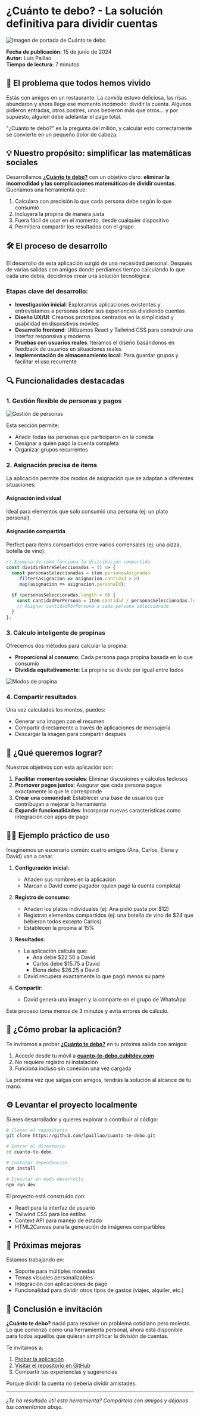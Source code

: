 # ¿Cuánto te debo? - La solución definitiva para dividir cuentas

![Imagen de portada de Cuánto te debo](https://raw.githubusercontent.com/lpaillao/cuanto-te-debo/main/public/blog-header.png)

**Fecha de publicación:** 15 de junio de 2024  
**Autor:** Luis Paillao  
**Tiempo de lectura:** 7 minutos

## 🌟 El problema que todos hemos vivido

Estás con amigos en un restaurante. La comida estuvo deliciosa, las risas abundaron y ahora llega ese momento incómodo: dividir la cuenta. Algunos pidieron entradas, otros postres, unos bebieron más que otros... y por supuesto, alguien debe adelantar el pago total.

"¿Cuánto te debo?" es la pregunta del millón, y calcular esto correctamente se convierte en un pequeño dolor de cabeza.

## 💡 Nuestro propósito: simplificar las matemáticas sociales

Desarrollamos **[¿Cuánto te debo?](https://cuanto-te-debo.cubitdev.com/)** con un objetivo claro: **eliminar la incomodidad y las complicaciones matemáticas de dividir cuentas**. Queríamos una herramienta que:

1. Calculara con precisión lo que cada persona debe según lo que consumió
2. Incluyera la propina de manera justa
3. Fuera fácil de usar en el momento, desde cualquier dispositivo
4. Permitiera compartir los resultados con el grupo

## 🛠️ El proceso de desarrollo

El desarrollo de esta aplicación surgió de una necesidad personal. Después de varias salidas con amigos donde perdíamos tiempo calculando lo que cada uno debía, decidimos crear una solución tecnológica.

### Etapas clave del desarrollo:

- **Investigación inicial**: Exploramos aplicaciones existentes y entrevistamos a personas sobre sus experiencias dividiendo cuentas
- **Diseño UX/UI**: Creamos prototipos centrados en la simplicidad y usabilidad en dispositivos móviles
- **Desarrollo frontend**: Utilizamos React y Tailwind CSS para construir una interfaz responsiva y moderna
- **Pruebas con usuarios reales**: Iteramos el diseño basándonos en feedback de usuarios en situaciones reales
- **Implementación de almacenamiento local**: Para guardar grupos y facilitar el uso recurrente

## 🔍 Funcionalidades destacadas

### 1. Gestión flexible de personas y pagos

![Gestión de personas](https://raw.githubusercontent.com/lpaillao/cuanto-te-debo/main/public/personas-section.png)

Esta sección permite:
- Añadir todas las personas que participaron en la comida
- Designar a quien pagó la cuenta completa
- Organizar grupos recurrentes

### 2. Asignación precisa de ítems

La aplicación permite dos modos de asignación que se adaptan a diferentes situaciones:

#### Asignación individual
Ideal para elementos que solo consumió una persona (ej: un plato personal).

#### Asignación compartida
Perfect para ítems compartidos entre varios comensales (ej: una pizza, botella de vino).

```javascript
// Ejemplo de cómo funciona la distribución compartida
const dividirEntreSeleccionados = () => {
  const personasSeleccionadas = item.personasAsignadas
    .filter(asignacion => asignacion.cantidad > 0)
    .map(asignacion => asignacion.personaId);
  
  if (personasSeleccionadas.length > 0) {
    const cantidadPorPersona = item.cantidad / personasSeleccionadas.length;
    // Asignar cantidadPorPersona a cada persona seleccionada
  }
};
```

### 3. Cálculo inteligente de propinas

Ofrecemos dos métodos para calcular la propina:

- **Proporcional al consumo**: Cada persona paga propina basada en lo que consumió
- **Dividida equitativamente**: La propina se divide por igual entre todos

![Modos de propina](https://raw.githubusercontent.com/lpaillao/cuanto-te-debo/main/public/propina-section.png)

### 4. Compartir resultados

Una vez calculados los montos, puedes:
- Generar una imagen con el resumen
- Compartir directamente a través de aplicaciones de mensajería
- Descargar la imagen para compartir después

## 🎯 ¿Qué queremos lograr?

Nuestros objetivos con esta aplicación son:

1. **Facilitar momentos sociales**: Eliminar discusiones y cálculos tediosos
2. **Promover pagos justos**: Asegurar que cada persona pague exactamente lo que le corresponde
3. **Crear una comunidad**: Establecer una base de usuarios que contribuyan a mejorar la herramienta
4. **Expandir funcionalidades**: Incorporar nuevas características como integración con apps de pago

## 👨‍💻 Ejemplo práctico de uso

Imaginemos un escenario común: cuatro amigos (Ana, Carlos, Elena y David) van a cenar.

1. **Configuración inicial**:
   - Añaden sus nombres en la aplicación
   - Marcan a David como pagador (quien pagó la cuenta completa)

2. **Registro de consumo**:
   - Añaden los platos individuales (ej: Ana pidió pasta por $12)
   - Registran elementos compartidos (ej: una botella de vino de $24 que bebieron todos excepto Carlos)
   - Establecen la propina al 15%

3. **Resultados**:
   - La aplicación calcula que:
     - Ana debe $22.50 a David
     - Carlos debe $15.75 a David
     - Elena debe $26.25 a David
   - David recupera exactamente lo que pagó menos su parte

4. **Compartir**:
   - David genera una imagen y la comparte en el grupo de WhatsApp

Este proceso toma menos de 3 minutos y evita errores de cálculo.

## 🚀 ¿Cómo probar la aplicación?

Te invitamos a probar **[¿Cuánto te debo?](https://cuanto-te-debo.cubitdev.com/)** en tu próxima salida con amigos:

1. Accede desde tu móvil a **[cuanto-te-debo.cubitdev.com](https://cuanto-te-debo.cubitdev.com/)**
2. No requiere registro ni instalación
3. Funciona incluso sin conexión una vez cargada

La próxima vez que salgas con amigos, tendrás la solución al alcance de tu mano.

## ⚙️ Levantar el proyecto localmente

Si eres desarrollador y quieres explorar o contribuir al código:

```bash
# Clonar el repositorio
git clone https://github.com/lpaillao/cuanto-te-debo.git

# Entrar al directorio
cd cuanto-te-debo

# Instalar dependencias
npm install

# Ejecutar en modo desarrollo
npm run dev
```

El proyecto está construido con:
- React para la interfaz de usuario
- Tailwind CSS para los estilos
- Context API para manejo de estado
- HTML2Canvas para la generación de imágenes compartibles

## 🔮 Próximas mejoras

Estamos trabajando en:

- Soporte para múltiples monedas
- Temas visuales personalizables
- Integración con aplicaciones de pago
- Funcionalidad para dividir otros tipos de gastos (viajes, alquiler, etc.)

## 👋 Conclusión e invitación

**¿Cuánto te debo?** nació para resolver un problema cotidiano pero molesto. Lo que comenzó como una herramienta personal, ahora está disponible para todos aquellos que quieran simplificar la división de cuentas.

Te invitamos a:

1. [Probar la aplicación](https://cuanto-te-debo.cubitdev.com/)
2. [Visitar el repositorio en GitHub](https://github.com/lpaillao/cuanto-te-debo)
3. Compartir tus experiencias y sugerencias

Porque dividir la cuenta no debería dividir amistades.

---

*¿Te ha resultado útil esta herramienta? Compártela con amigos y déjanos tus comentarios abajo.*
